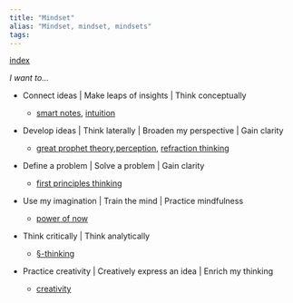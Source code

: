 ```yaml
---
title: "Mindset"
alias: "Mindset, mindset, mindsets"
tags: 
---
```


[index](/.md) 

_I want to..._


-   Connect ideas | Make leaps of insights | Think conceptually
	- [smart notes](smart-notes.md), [intuition](intuition.md) 
-   Develop ideas | Think laterally | Broaden my perspective | Gain clarity
	- [great prophet theory](great-prophet-theory.md),[perception](perception.md), [refraction thinking](¶-refraction-thinking.md)
-   Define a problem | Solve a problem | Gain clarity
	- [first principles thinking](first-principles-thinking.md)

- Use my imagination | Train the mind | Practice mindfulness
	- [power of now](books/power-of-now.md)
- Think critically | Think analytically
	- [§-thinking](§-thinking.md)
- Practice creativity | Creatively express an idea | Enrich my thinking
	- [creativity](creativity.md)
		